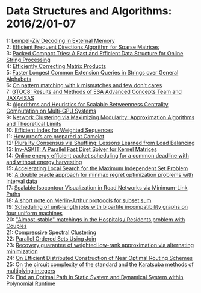 # Data Structures and Algorithms: 2016/2/01-07  
1: [Lempel-Ziv Decoding in External Memory](https://doi.org/10.48550/arXiv.1602.00329)  
2: [Efficient Frequent Directions Algorithm for Sparse Matrices](https://doi.org/10.48550/arXiv.1602.00412)  
3: [Packed Compact Tries: A Fast and Efficient Data Structure for Online  String Processing](https://doi.org/10.48550/arXiv.1602.00422)  
4: [Efficiently Correcting Matrix Products](https://doi.org/10.48550/arXiv.1602.00435)  
5: [Faster Longest Common Extension Queries in Strings over General  Alphabets](https://doi.org/10.48550/arXiv.1602.00447)  
6: [On pattern matching with k mismatches and few don't cares](https://doi.org/10.48550/arXiv.1602.00621)  
7: [GTOC8: Results and Methods of ESA Advanced Concepts Team and JAXA-ISAS](https://doi.org/10.48550/arXiv.1602.00849)  
8: [Algorithms and Heuristics for Scalable Betweenness Centrality  Computation on Multi-GPU Systems](https://doi.org/10.48550/arXiv.1602.00963)  
9: [Network Clustering via Maximizing Modularity: Approximation Algorithms  and Theoretical Limits](https://doi.org/10.48550/arXiv.1602.01016)  
10: [Efficient Index for Weighted Sequences](https://doi.org/10.48550/arXiv.1602.01116)  
11: [How proofs are prepared at Camelot](https://doi.org/10.48550/arXiv.1602.01295)  
12: [Plurality Consensus via Shuffling: Lessons Learned from Load Balancing](https://doi.org/10.48550/arXiv.1602.01342)  
13: [Inv-ASKIT: A Parallel Fast Diret Solver for Kernel Matrices](https://doi.org/10.48550/arXiv.1602.01376)  
14: [Online energy efficient packet scheduling for a common deadline with and  without energy harvesting](https://doi.org/10.48550/arXiv.1602.01560)  
15: [Accelerating Local Search for the Maximum Independent Set Problem](https://doi.org/10.48550/arXiv.1602.01659)  
16: [A double oracle approach for minmax regret optimization problems with  interval data](https://doi.org/10.48550/arXiv.1602.01764)  
17: [Scalable Isocontour Visualization in Road Networks via Minimum-Link  Paths](https://doi.org/10.48550/arXiv.1602.01777)  
18: [A short note on Merlin-Arthur protocols for subset sum](https://doi.org/10.48550/arXiv.1602.01819)  
19: [Scheduling of unit-length jobs with bipartite incompatibility graphs on  four uniform machines](https://doi.org/10.48550/arXiv.1602.01867)  
20: ["Almost-stable" matchings in the Hospitals / Residents problem with  Couples](https://doi.org/10.48550/arXiv.1602.01956)  
21: [Compressive Spectral Clustering](https://doi.org/10.48550/arXiv.1602.02018)  
22: [Parallel Ordered Sets Using Join](https://doi.org/10.48550/arXiv.1602.02120)  
23: [Recovery guarantee of weighted low-rank approximation via alternating  minimization](https://doi.org/10.48550/arXiv.1602.02262)  
24: [On Efficient Distributed Construction of Near Optimal Routing Schemes](https://doi.org/10.48550/arXiv.1602.02293)  
25: [On the circuit complexity of the standard and the Karatsuba methods of  multiplying integers](https://doi.org/10.48550/arXiv.1602.02362)  
26: [Find an Optimal Path in Static System and Dynamical System within  Polynomial Runtime](https://doi.org/10.48550/arXiv.1602.02377)  